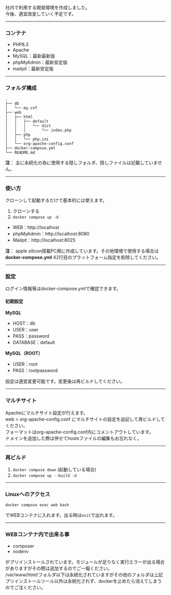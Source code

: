 社内で利用する開発環境を作成しました。  
今後、適宜改変していく予定です。

---

### コンテナ

- PHP8.3
- Apache
- MySQL：最新最新版
- phpMyAdmin：最新安定版
- mailpit：最新安定版

---

### フォルダ構成
```
.  
├── db  
│   └── my.cnf  
├── web  
│   ├── html  
│   │   ├── default  
│   │   │   └── dist  
│   │   │       └── index.php  
│   ├── php  
│   │   └── php.ini  
│   └── org-apache-config.conf  
├── docker-compose.yml  
└── README.md  
```
**注**：
主に永続化の為に使用する隠しフォルダ、隠しファイルは記載していません。

---

### 使い方
クローンして起動するだけで基本的には使えます。

1. クローンする
2. `docker compose up -d`

- WEB：http://localhost
- phpMyAdmin：http://localhost:8080
- Mailpit：http://localhost:8025

**注**：
apple silicon搭載PC用に作成しています。その他環境で使用する場合は**docker-compose.yml** 42行目のプラットフォーム指定を削除してください。


---

### 設定
ログイン情報等はdocker-compose.ymlで確認できます。

#### 初期設定
**MySQL**
- HOST：db
- USER：user
- PASS：password
- DATABASE：default

**MySQL（ROOT）**
- USER：root
- PASS：rootpassword

設定は適宜変更可能です。変更後は再ビルドしてください。

---

### マルチサイト
Apacheにマルチサイト設定が行えます。  
web > org-apache-config.conf にマルチサイトの設定を追記して再ビルドしてください。  
フォーマットはorg-apache-config.conf内にコメントアウトしています。  
ドメインを追加した際は併せてhostsファイルの編集もお忘れなく。

---

### 再ビルド

1. `docker compose down` (起動している場合)
2. `docker compose up --build -d`

---

### Linuxへのアクセス

`docker compose exec web bash`

でWEBコンテナに入れます。出る時は`exit`で出れます。

---

### WEBコンテナ内で出来る事

- composer
- nodenv

がプリインストールされています。モジュールが足りなく実行エラーが出る場合がありますがその際は追加するのでご一報ください。  
/var/www/html/フォルダ以下は永続化されていますがその他のフォルダは上記プリインストールツール以外は永続化されず、dockerを止めたら消えてしまうのでご注ください。